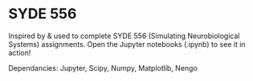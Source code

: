 # SYDE 556

Inspired by & used to complete SYDE 556 (Simulating Neurobiological Systems) assignments.
Open the Jupyter notebooks (.ipynb) to see it in action!

Dependancies: Jupyter, Scipy, Numpy, Matplotlib, Nengo
